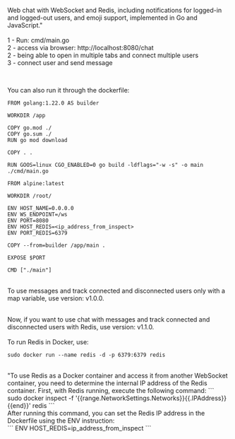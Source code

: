 Web chat with WebSocket and Redis, including notifications for logged-in and logged-out users, and emoji support, implemented in Go and JavaScript."
<br />
<br />
1 - Run: cmd/main.go<br />
2 - access via browser: http://localhost:8080/chat<br />
2 - being able to open in multiple tabs and connect multiple users<br />
3 - connect user and send message

<br/>

You can also run it through the dockerfile:<br />

 ```
FROM golang:1.22.0 AS builder

WORKDIR /app

COPY go.mod ./
COPY go.sum ./
RUN go mod download

COPY . .

RUN GOOS=linux CGO_ENABLED=0 go build -ldflags="-w -s" -o main ./cmd/main.go

FROM alpine:latest

WORKDIR /root/

ENV HOST_NAME=0.0.0.0
ENV WS_ENDPOINT=/ws
ENV PORT=8080
ENV HOST_REDIS=<ip_address_from_inspect>
ENV PORT_REDIS=6379

COPY --from=builder /app/main .

EXPOSE $PORT

CMD ["./main"]

 ```
 <br />
To use messages and track connected and disconnected users only with a map variable, use version: v1.0.0.<br /><br />

Now, if you want to use chat with messages and track connected and disconnected users with Redis, use version: v1.1.0.<br /><br />
To run Redis in Docker, use:
 ```
sudo docker run --name redis -d -p 6379:6379 redis
 ```
<br />
"To use Redis as a Docker container and access it from another WebSocket container, you need to determine the internal IP address of the Redis container. First, with Redis running, execute the following command: 
 ```
sudo docker inspect -f '{{range.NetworkSettings.Networks}}{{.IPAddress}}{{end}}' redis
 ```
 <br/>
 After running this command, you can set the Redis IP address in the Dockerfile using the ENV instruction:<br/>
 ```
ENV HOST_REDIS=ip_address_from_inspect
 ```



